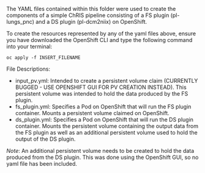 The YAML files contained within this folder were used to create the components of a simple ChRIS pipeline consisting of a FS plugin (pl-lungs_pnc) and a DS plugin (pl-dcm2niix) on OpenShift.

To create the resources represented by any of the yaml files above, ensure you have downloaded the OpenShift CLI and type the following command into your terminal:

`oc apply -f INSERT_FILENAME`

File Descriptions:
* input_pv.yml: Intended to create a persistent volume claim (CURRENTLY BUGGED - USE OPENSHIFT GUI FOR PV CREATION INSTEAD). This persistent volume was intended to hold the data produced by the FS plugin.
* fs_plugin.yml: Specifies a Pod on OpenShift that will run the FS plugin container. Mounts a persistent volume claimed on OpenShift.
* ds_plugin.yml: Specifies a Pod on OpenShift that will run the DS plugin container. Mounts the persistent volume containing the output data from the FS plugin as well as an additional persistent volume used to hold the output of the DS plugin.

*Note*: An additional persistent volume needs to be created to hold the data produced from the DS plugin. This was done using the OpenShift GUI, so no yaml file has been included.
